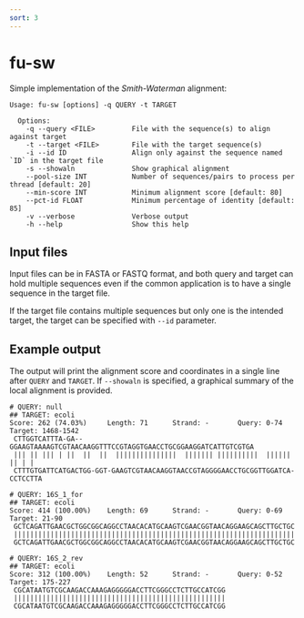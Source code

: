 ```yaml
---
sort: 3
---
```


# fu-sw

Simple implementation of the _Smith-Waterman_ alignment:

```text
Usage: fu-sw [options] -q QUERY -t TARGET

  Options:
    -q --query <FILE>         File with the sequence(s) to align against target
    -t --target <FILE>        File with the target sequence(s)
    -i --id ID                Align only against the sequence named `ID` in the target file
    -s --showaln              Show graphical alignment
    --pool-size INT           Number of sequences/pairs to process per thread [default: 20]
    --min-score INT           Minimum alignment score [default: 80]
    --pct-id FLOAT            Minimum percentage of identity [default: 85]
    -v --verbose              Verbose output
    -h --help                 Show this help

```

## Input files

Input files can be in FASTA or FASTQ format, and both query and 
target can hold multiple sequences even if the common application 
is to have a single sequence in the target file.

If the target file contains multiple sequences but only one is 
the intended target, the target can be specified with `--id` 
parameter.

## Example output

The output will print the alignment score and coordinates in a single line after `QUERY` and `TARGET`.
If `--showaln` is specified, a graphical summary of the local alignment is provided.

```text
# QUERY: null
## TARGET: ecoli
Score: 262 (74.03%)     Length: 71      Strand: -       Query: 0-74     Target: 1468-1542
 CTTGGTCATTTA-GA--GGAAGTAAAAGTCGTAACAAGGTTTCCGTAGGTGAACCTGCGGAAGGATCATTGTCGTGA
 ||| || ||| | ||  ||  ||  |||||||||||||||  ||||||| ||||||||||  ||||||   || | |
 CTTTGTGATTCATGACTGG-GGT-GAAGTCGTAACAAGGTAACCGTAGGGGAACCTGCGGTTGGATCA-CCTCCTTA

# QUERY: 16S_1_for
## TARGET: ecoli
Score: 414 (100.00%)    Length: 69      Strand: -       Query: 0-69     Target: 21-90
 GCTCAGATTGAACGCTGGCGGCAGGCCTAACACATGCAAGTCGAACGGTAACAGGAAGCAGCTTGCTGC
 |||||||||||||||||||||||||||||||||||||||||||||||||||||||||||||||||||||
 GCTCAGATTGAACGCTGGCGGCAGGCCTAACACATGCAAGTCGAACGGTAACAGGAAGCAGCTTGCTGC

# QUERY: 16S_2_rev
## TARGET: ecoli
Score: 312 (100.00%)    Length: 52      Strand: -       Query: 0-52     Target: 175-227
 CGCATAATGTCGCAAGACCAAAGAGGGGGACCTTCGGGCCTCTTGCCATCGG
 ||||||||||||||||||||||||||||||||||||||||||||||||||||
 CGCATAATGTCGCAAGACCAAAGAGGGGGACCTTCGGGCCTCTTGCCATCGG
```